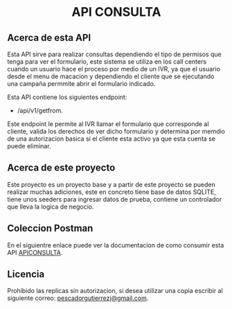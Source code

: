 <h1 align="center">API CONSULTA</a></h1>

## Acerca de esta API

Esta API sirve para realizar consultas dependiendo el tipo de permisos que tenga para ver el formulario, este sistema se utiliza en los call centers cuando un usuario hace el proceso por medio de un IVR, ya que el usuario desde el menu de macacion y dependiendo el cliente que se ejecutando una campaña permmite abrir el formulario indicado. 

Esta API contiene los siguientes endpoint:

- /api/v1/getfrom.

Este endpoint le permite al IVR llamar el formulario que corresponde al cliente, valida los derechos de ver dicho formulario y determina por memdio de una autorizacion basica si el cliente esta activo ya que esta cuenta se puede eliminar.

## Acerca de este proyecto

Este proyecto es un proyecto base y a partir de este proyecto se pueden realizar muchas adiciones, este en concreto tiene base de datos SQLITE, tiene unos seeders para ingresar datos de prueba, contiene un controlador que lleva la logica de negocio.

## Coleccion Postman

En el siguientre enlace puede ver la documentacion de como consumir esta API [APICONSULTA](https://documenter.getpostman.com/view/25207190/2sAXqy4Kti).


## Licencia

Prohibido las replicas sin autorizacion, si desea utilizar una copia escribir al siguiente correo: pescadorgutierrezj@gmail.com. 

